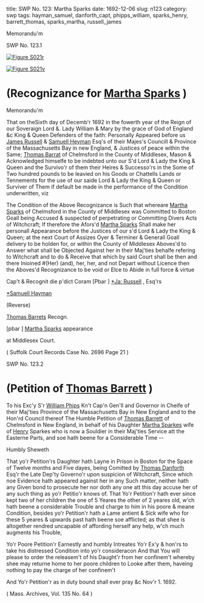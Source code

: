title: SWP No. 123: Martha Sparks
date: 1692-12-06
slug: n123
category: swp
tags: hayman_samuel, danforth_capt, phipps_william, sparks_henry, barrett_thomas, sparks_martha, russell_james




Memorandu'm 

<div markdown class="doc" id="n123.1">

<div class="doc_id">SWP No. 123.1</div>


<span markdown class="figure">[![Figure S021r](archives/Suffolk/small/S021A.jpg)](archives/Suffolk/large/S021A.jpg)</span>

<span markdown class="figure">[![Figure S021v](archives/Suffolk/small/S021B.jpg)](archives/Suffolk/large/S021B.jpg)</span>

# (Recognizance for [Martha Sparks](/tag/sparks_martha.html) )

Memorandu'm

That on theSixth day of Decemb'r 1692 in the fowerth year of the Reign of our Soveraign Lord &. Lady William & Mary by the grace of God of England &c King & Queen Defenders of the faith: Personally Appeared before us [James Russell](/tag/russell_james.html) & [Samuell Heyman](/tag/hayman_samuel.html) Esq's of their Majes's Councill & Province of the Massachusetts Bay in new England, & Justices of peace within the Same; [Thomas Barrat](/tag/barrett_thomas.html) of Chelmsford in the County of Middlesex, Mason & Acknowledged himselfe to be indebted unto our S'd Lord & Lady the King & Queen and the Survivo'r of them their Heires & Successo'rs in the Some of Two hundred pounds to be leavied on his Goods or Chattells Lands or Tennements for the use of our saide Lord & Lady the King & Queen or Surviver of Them if default be made in the performance of the Condition underwritten, viz

The Condition of the Above Recognizance is Such that whereare [Martha Sparks](/tag/sparks_martha.html) of Chelmsford in the County of Middlesex was Committed to Boston Goall being Accused & suspected of perpetrating or Committing Divers Acts of Witchcraft; If therefore the Afors'd [Martha Sparks](/tag/sparks_martha.html) Shall make her personall Appearance before the Justices of our s'd Lord & Lady the King & Queen; at the next Court of Assizes Oyer & Terminer & Generall Goall delivery to be holden for, or within the County of Middlesex Aboves'd to Answer what shall be Objected Against her in their Maj'ties behalfe refering to Witchcraft and to do & Receive that which by said Court shall be then and there Inioined #(Her) (and), her, her, and not Depart without Licence then the Aboves'd Recognizance to be void or Elce to Abide in full force & virtue

Cap't & Recognit die p'dict Coram [Pbar ] [*Ja: Russell](/tag/russell_james.html) , Esq'rs

[*Samuell Hayman](/tag/hayman_samuel.html)

(Reverse) 

[Thomas Barrets](/tag/barrett_thomas.html) Recogn.

[pbar ] [Martha Sparks](/tag/sparks_martha.html) appearance

at Middlesex Court. 

( Suffolk Court Records Case No. 2696 Page 21 )


</div>



<div markdown class="doc" id="n123.2">

<div class="doc_id">SWP No. 123.2</div>


# (Petition of [Thomas Barrett](/tag/barrett_thomas.html) )
To his Exc'y S'r [William Phips](/tag/phipps_william.html) Kn't Cap'n Gen'll and Governor in Cheife of their Maj'ties Province of the Massachusetts Bay in New England and to the Hon'rd Council thereof
The Humble Petition of [Thomas Barrett](/tag/barrett_thomas.html) of Chelmsford in New England, in behalf of his Daughter [Martha Sparkes](/tag/sparks_martha.html) wife of [Henry](/tag/sparks_henry.html) Sparkes who is now a Souldier in their Maj'ties Service att the Easterne Parts, and soe hath beene for a Considerable Time --

Humbly Sheweth 

That yo'r Petition'rs Daughter hath Layne in Prison in Boston for the Space of Twelve months and Five dayes, being Comitted by [Thomas Danforth](/tag/danforth_capt.html) Esq'r the Late Dep'ty Governo'r upon suspicion of Witchcraft, Since which noe Evidence hath appeared against her in any Such matter, neither hath any Given bond to prosecute her nor doth any one att this day accuse her of any such thing as yo'r Petitio'r knows of. That Yo'r Petition'r hath ever since kept two of her children the one of 5 Yeares the other of 2 yeares old, w'ch hath beene a considerable Trouble and charge to him in his poore & meane Condition, besides yo'r Petition'r hath a Lame antient & Sick wife who for these 5 yeares & upwards past hath beene soe afflicted; as that shee is altogether rendred uncapable of affording herself any help, w'ch much augments his Trouble,

Yo'r Poore Petition'r Earnestly and humbly Intreates Yo'r Ex'y & hon'rs to take his distressed Condition into yo'r consideracon And that You will please to order the releasem't of his Daught'r from her confinem't whereby shee may returne home to her poore children to Looke after them, haveing nothing to pay the charge of her confinem't 

And Yo'r Petition'r as in duty bound shall ever pray &c Nov'r 1. 1692. 

( Mass. Archives, Vol. 135 No. 64 )


</div>

